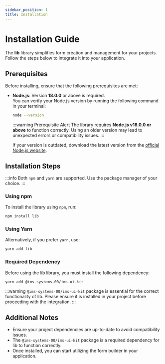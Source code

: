 ```yaml
---
sidebar_position: 1
title: Installation
---
```


# Installation Guide

The **lib** library simplifies form creation and management for your projects. Follow the steps below to integrate it into your application.

## Prerequisites

Before installing, ensure that the following prerequisites are met:

- **Node.js**: Version **18.0.0** or above is required.  
   You can verify your Node.js version by running the following command in your terminal:

  ```bash
  node --version
  ```

  :::warning Prerequisite Alert
  The library requires **Node.js v18.0.0 or above** to function correctly. Using an older version may lead to unexpected errors or compatibility issues.
  :::

  If your version is outdated, download the latest version from the [official Node.js website](https://nodejs.org/).

## Installation Steps

:::info
Both `npm` and `yarn` are supported. Use the package manager of your choice.
:::

### Using npm

To install the library using `npm`, run:

```bash
npm install lib
```

### Using Yarn

Alternatively, if you prefer `yarn`, use:

```bash
yarn add lib
```

### Required Dependency

Before using the lib library, you must install the following dependency:

```bash
yarn add @ims-systems-00/ims-ui-kit
```

:::warning
`@ims-systems-00/ims-ui-kit` package is essential for the correct functionality of lib. Please ensure it is installed in your project before proceeding with the integration.
:::

## Additional Notes

- Ensure your project dependencies are up-to-date to avoid compatibility issues.
- The `@ims-systems-00/ims-ui-kit` package is a required dependency for lib to function correctly.
- Once installed, you can start utilizing the form builder in your application.
